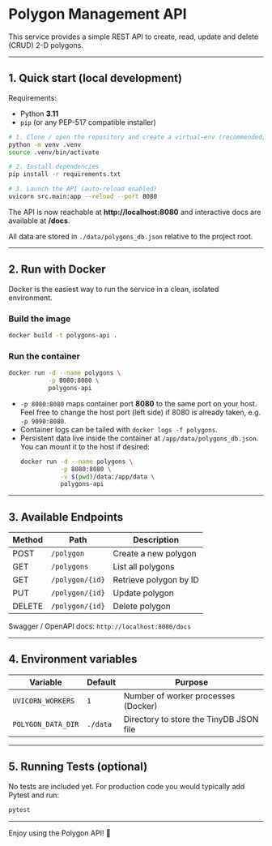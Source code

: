 # Polygon Management API

This service provides a simple REST API to create, read, update and delete (CRUD) 2-D polygons.

---

## 1. Quick start (local development)

Requirements:
* Python **3.11**
* `pip` (or any PEP-517 compatible installer)

```bash
# 1. Clone / open the repository and create a virtual-env (recommended)
python -m venv .venv
source .venv/bin/activate

# 2. Install dependencies
pip install -r requirements.txt

# 3. Launch the API (auto-reload enabled)
uvicorn src.main:app --reload --port 8080
```

The API is now reachable at **http://localhost:8080** and interactive docs are available at **/docs**.

All data are stored in `./data/polygons_db.json` relative to the project root.

---

## 2. Run with Docker

Docker is the easiest way to run the service in a clean, isolated environment.

### Build the image

```bash
docker build -t polygons-api .
```

### Run the container

```bash
docker run -d --name polygons \
           -p 8080:8080 \
           polygons-api
```

* `-p 8080:8080` maps container port **8080** to the same port on your host. Feel free to change the host port (left side) if 8080 is already taken, e.g. `-p 9090:8080`.
* Container logs can be tailed with `docker logs -f polygons`.
* Persistent data live inside the container at `/app/data/polygons_db.json`. You can mount it to the host if desired:
  ```bash
  docker run -d --name polygons \
             -p 8080:8080 \
             -v $(pwd)/data:/app/data \
             polygons-api
  ```

---

## 3. Available Endpoints

| Method | Path               | Description                |
|--------|--------------------|----------------------------|
| POST   | `/polygon`         | Create a new polygon       |
| GET    | `/polygons`        | List all polygons          |
| GET    | `/polygon/{id}`    | Retrieve polygon by ID     |
| PUT    | `/polygon/{id}`    | Update polygon             |
| DELETE | `/polygon/{id}`    | Delete polygon             |

Swagger / OpenAPI docs: `http://localhost:8080/docs`

---

## 4. Environment variables

| Variable            | Default       | Purpose                                 |
|---------------------|---------------|-----------------------------------------|
| `UVICORN_WORKERS`   | `1`           | Number of worker processes (Docker)     |
| `POLYGON_DATA_DIR`  | `./data`      | Directory to store the TinyDB JSON file |

---

## 5. Running Tests (optional)

No tests are included yet. For production code you would typically add Pytest and run:

```bash
pytest
```

---

Enjoy using the Polygon API! 🎉 